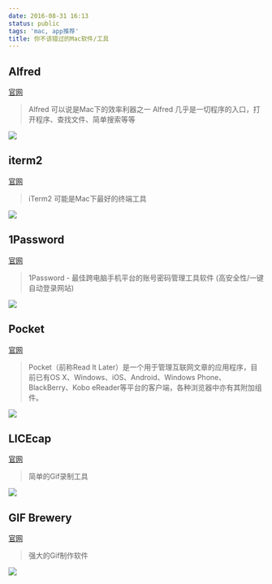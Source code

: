 ```yaml
---
date: 2016-08-31 16:13
status: public
tags: 'mac, app推荐'
title: 你不该错过的Mac软件/工具
---
```


## Alfred
<a href="https://www.alfredapp.com/" target="_blank">官网</a>
> Alfred 可以说是Mac下的效率利器之一
> Alfred 几乎是一切程序的入口，打开程序、查找文件、简单搜索等等


![](~/17-38-21.png)

## iterm2
<a href="https://www.iterm2.com/" target="_blank">官网</a>
> iTerm2 可能是Mac下最好的终端工具

![](~/17-39-28.jpg)


## 1Password
<a href="https://1password.com/" target="_blank">官网</a>

> 1Password - 最佳跨电脑手机平台的账号密码管理工具软件 (高安全性/一键自动登录网站)

![](~/17-39-02.png)


## Pocket
<a href="https://getpocket.com/" target="_blank">官网</a>
> Pocket（前称Read It Later）是一个用于管理互联网文章的应用程序，目前已有OS X、Windows、iOS、Android、Windows Phone、BlackBerry、Kobo eReader等平台的客户端，各种浏览器中亦有其附加组件。

![](~/17-39-18.png)

## LICEcap
<a href="http://www.cockos.com/licecap/" target="_blank">官网</a>

> 简单的Gif录制工具

![](~/17-49-56.jpg)

## GIF Brewery
<a href="http://gifbrewery.com/" target="_blank">官网</a>
> 强大的Gif制作软件


![](~/17-53-54.png)

